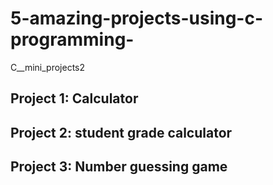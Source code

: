 # 5-amazing-projects-using-c-programming-
C__mini_projects2


## Project 1: Calculator 

## Project 2: student grade calculator

## Project 3: Number guessing game
